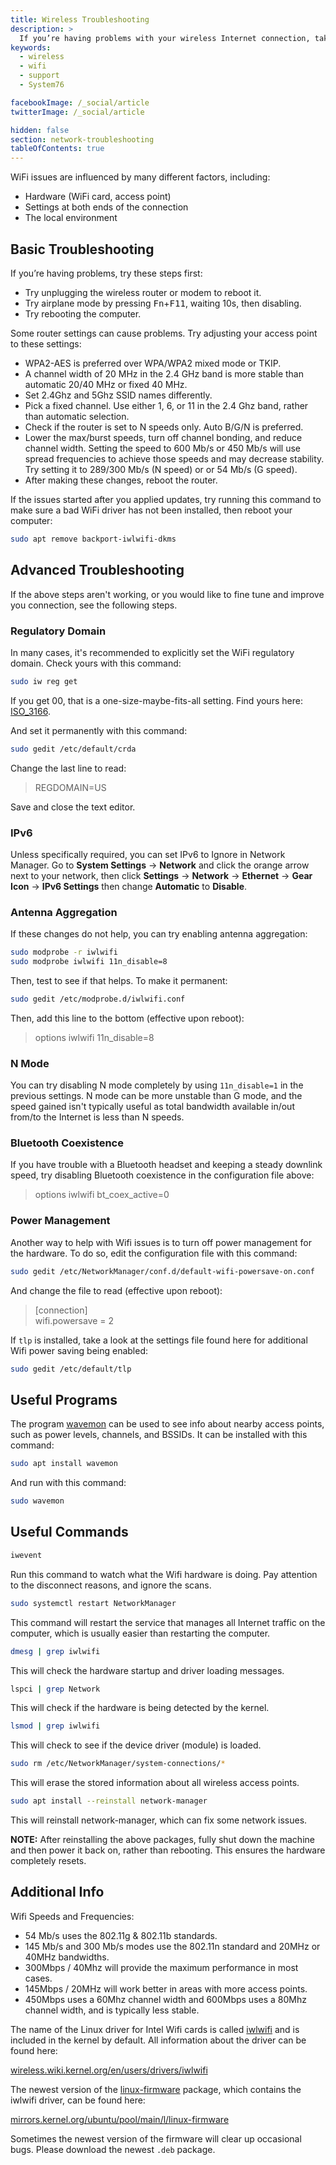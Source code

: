 ```yaml
---
title: Wireless Troubleshooting
description: >
  If you’re having problems with your wireless Internet connection, take a look at the suggestions in this article.
keywords:
  - wireless
  - wifi
  - support
  - System76

facebookImage: /_social/article
twitterImage: /_social/article

hidden: false
section: network-troubleshooting
tableOfContents: true
---
```


WiFi issues are influenced by many different factors, including:

- Hardware (WiFi card, access point)
- Settings at both ends of the connection
- The local environment

## Basic Troubleshooting

If you’re having problems, try these steps first:

- Try unplugging the wireless router or modem to reboot it.
- Try airplane mode by pressing <kbd>Fn</kbd>+<kbd>F11</kbd>, waiting 10s, then disabling.
- Try rebooting the computer.

Some router settings can cause problems. Try adjusting your access point to these settings:

- WPA2-AES is preferred over WPA/WPA2 mixed mode or TKIP.
- A channel width of 20 MHz in the 2.4 GHz band is more stable than automatic 20/40 MHz or fixed 40 MHz.
- Set 2.4Ghz and 5Ghz SSID names differently.
- Pick a fixed channel.  Use either 1, 6, or 11 in the 2.4 Ghz band, rather than automatic selection.
- Check if the router is set to N speeds only.  Auto B/G/N is preferred.
- Lower the max/burst speeds, turn off channel bonding, and reduce channel width. Setting the speed to 600 Mb/s or 450 Mb/s will use spread frequencies to achieve those speeds and may decrease stability. Try setting it to 289/300 Mb/s (N speed) or or 54 Mb/s (G speed).
- After making these changes, reboot the router.

If the issues started after you applied updates, try running this command to make sure a bad WiFi driver has not been installed, then reboot your computer:

```bash
sudo apt remove backport-iwlwifi-dkms
```

## Advanced Troubleshooting

If the above steps aren't working, or you would like to fine tune and improve you connection, see the following steps.

### Regulatory Domain

In many cases, it's recommended to explicitly set the WiFi regulatory domain. Check yours with this command:

```bash
sudo iw reg get
```

If you get 00, that is a one-size-maybe-fits-all setting. Find yours here: [ISO_3166](http://wikipedia.org/wiki/ISO_3166-1).

And set it permanently with this command:

```bash
sudo gedit /etc/default/crda
```

Change the last line to read:

> REGDOMAIN=US  

Save and close the text editor.

### IPv6

Unless specifically required, you can set IPv6 to Ignore in Network Manager. Go to **System Settings** → **Network** and click the orange arrow next to your network, then click **Settings** → **Network** → **Ethernet** → **Gear Icon** → **IPv6 Settings** then change **Automatic** to **Disable**.

### Antenna Aggregation

If these changes do not help, you can try enabling antenna aggregation:

```bash
sudo modprobe -r iwlwifi
sudo modprobe iwlwifi 11n_disable=8
```

Then, test to see if that helps. To make it permanent:

```bash
sudo gedit /etc/modprobe.d/iwlwifi.conf
```

Then, add this line to the bottom (effective upon reboot):

> options iwlwifi 11n_disable=8  

### N Mode

You can try disabling N mode completely by using `11n_disable=1` in the previous settings. N mode can be more unstable than G mode, and the speed gained isn't typically useful as total bandwidth available in/out from/to the Internet is less than N speeds.

### Bluetooth Coexistence

If you have trouble with a Bluetooth headset and keeping a steady downlink speed, try disabling Bluetooth coexistence in the configuration file above:

> options iwlwifi bt_coex_active=0  

### Power Management

Another way to help with Wifi issues is to turn off power management for the hardware. To do so, edit the configuration file with this command:

```bash
sudo gedit /etc/NetworkManager/conf.d/default-wifi-powersave-on.conf
```

And change the file to read (effective upon reboot):

> \[connection\]  
> wifi.powersave = 2  

If `tlp` is installed, take a look at the settings file found here for additional Wifi power saving being enabled:

```bash
sudo gedit /etc/default/tlp
```

## Useful Programs

The program <u>wavemon</u> can be used to see info about nearby access points, such as power levels, channels, and BSSIDs.  It can be installed with this command:

```bash
sudo apt install wavemon
```

And run with this command:

```bash
sudo wavemon
```

## Useful Commands

```bash
iwevent
```

Run this command to watch what the Wifi hardware is doing.  Pay attention to the disconnect reasons, and ignore the scans.

```bash
sudo systemctl restart NetworkManager
```

This command will restart the service that manages all Internet traffic on the computer, which is usually easier than restarting the computer.

```bash
dmesg | grep iwlwifi
```

This will check the hardware startup and driver loading messages.

```bash
lspci | grep Network
```

This will check if the hardware is being detected by the kernel.

```bash
lsmod | grep iwlwifi
```

This will check to see if the device driver (module) is loaded.

```bash
sudo rm /etc/NetworkManager/system-connections/*
```

This will erase the stored information about all wireless access points.

```bash
sudo apt install --reinstall network-manager
```

This will reinstall network-manager, which can fix some network issues.

**NOTE:** After reinstalling the above packages, fully shut down the machine and then power it back on, rather than rebooting. This ensures the hardware completely resets.

## Additional Info

Wifi Speeds and Frequencies:

- 54 Mb/s uses the 802.11g & 802.11b standards.
- 145 Mb/s and 300 Mb/s modes use the 802.11n standard and 20MHz or 40MHz bandwidths.
- 300Mbps / 40Mhz will provide the maximum performance in most cases.
- 145Mbps / 20MHz will work better in areas with more access points.
- 450Mbps uses a 60Mhz channel width and 600Mbps uses a 80Mhz channel width, and is typically less stable.

The name of the Linux driver for Intel Wifi cards is called <u>iwlwifi</u> and is included in the kernel by default. All information about the driver can be found here:

[wireless.wiki.kernel.org/en/users/drivers/iwlwifi](https://wireless.wiki.kernel.org/en/users/drivers/iwlwifi)

The newest version of the <u>linux-firmware</u> package, which contains the iwlwifi driver, can be found here:

[mirrors.kernel.org/ubuntu/pool/main/l/linux-firmware](https://mirrors.kernel.org/ubuntu/pool/main/l/linux-firmware)

Sometimes the newest version of the firmware will clear up occasional bugs.  Please download the newest `.deb` package.
